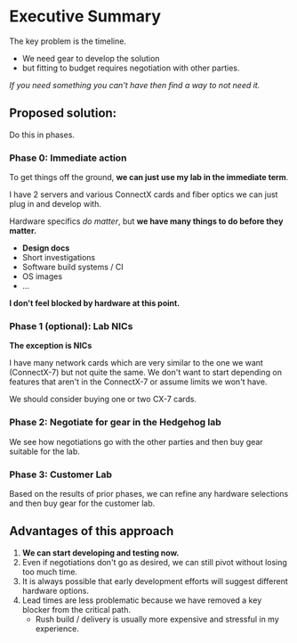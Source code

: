 # Executive Summary

The key problem is the timeline.

* We need gear to develop the solution
* but fitting to budget requires negotiation with other parties.

_If you need something you can't have then find a way to not need it._

## Proposed solution:

Do this in phases.

### Phase 0: Immediate action

To get things off the ground, **we can just use my lab in the immediate term**.

I have 2 servers and various ConnectX cards and fiber optics we can just plug in and develop with.

Hardware specifics _do matter_, but **we have many things to do before they matter.**

* **Design docs**
* Short investigations
* Software build systems / CI
* OS images
* ...

**I don't feel blocked by hardware at this point.**

### Phase 1 (optional): Lab NICs

**The exception is NICs**

I have many network cards which are very similar to the one we want (ConnectX-7) but not quite the same.
We don't want to start depending on features that aren't in the ConnectX-7 or assume limits we won't have.

We should consider buying one or two CX-7 cards.

### Phase 2: Negotiate for gear in the Hedgehog lab

We see how negotiations go with the other parties and then buy gear suitable for the lab.

### Phase 3: Customer Lab

Based on the results of prior phases, we can refine any hardware selections and then buy gear for the customer lab.

## Advantages of this approach

1. **We can start developing and testing now.**
2. Even if negotiations don't go as desired, we can still pivot without losing too much time.
3. It is always possible that early development efforts will suggest different hardware options.
4. Lead times are less problematic because we have removed a key blocker from the critical path.
    * Rush build / delivery is usually more expensive and stressful in my experience.






